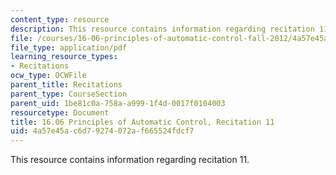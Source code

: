 ```yaml
---
content_type: resource
description: This resource contains information regarding recitation 11.
file: /courses/16-06-principles-of-automatic-control-fall-2012/4a57e45ac6d79274072af665524fdcf7_MIT16_06F12_Recitation_11.pdf
file_type: application/pdf
learning_resource_types:
- Recitations
ocw_type: OCWFile
parent_title: Recitations
parent_type: CourseSection
parent_uid: 1be81c0a-758a-a999-1f4d-0017f0104003
resourcetype: Document
title: 16.06 Principles of Automatic Control, Recitation 11
uid: 4a57e45a-c6d7-9274-072a-f665524fdcf7
---
```

This resource contains information regarding recitation 11.

